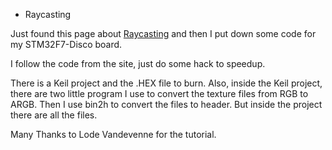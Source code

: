 * Raycasting

Just found this page about [Raycasting](https://lodev.org/cgtutor/raycasting.html "Raycasting") and then I put down some code for my STM32F7-Disco board.

I follow the code from the site, just do some hack to speedup.

There is a Keil project and the .HEX file to burn. Also, inside the Keil project, there are two little program I use to convert the texture files from RGB to ARGB. Then I use bin2h to convert the files to header. But inside the project there are all the files.

Many Thanks to Lode Vandevenne for the tutorial.

